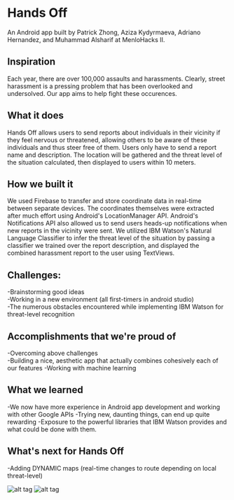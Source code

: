 # Hands Off
An Android app built by Patrick Zhong, Aziza Kydyrmaeva, Adriano Hernandez, and Muhammad Alsharif at MenloHacks II.

## Inspiration
Each year, there are over 100,000 assaults and harassments. Clearly, street harassment is a pressing problem that has been overlooked and undersolved. Our app aims to help fight these occurences.

## What it does
Hands Off allows users to send reports about individuals in their vicinity if they feel nervous or threatened, allowing others to be aware of these individuals and thus steer free of them. Users only have to send a report name and description. The location will be gathered and the threat level of the situation calculated, then displayed to users within 10 meters.

## How we built it
We used Firebase to transfer and store coordinate data in real-time between separate devices. The coordinates themselves were extracted after much effort using Android's LocationManager API. Android's Notifications API also allowed us to send users heads-up notifications when new reports in the vicinity were sent. We utilized IBM Watson's Natural Language Classifier to infer the threat level of the situation by passing a classifier we trained over the report description, and displayed the combined harassment report to the user using TextViews.

## Challenges:
-Brainstorming good ideas<br />
-Working in a new environment (all first-timers in android studio)<br />
-The numerous obstacles encountered while implementing IBM Watson for threat-level recognition

## Accomplishments that we're proud of
-Overcoming above challenges<br />
-Building a nice, aesthetic app that actually combines cohesively each of our features
-Working with machine learning

## What we learned
-We now have more experience in Android app development and working with other Google APIs
-Trying new, daunting things, can end up quite rewarding 
-Exposure to the powerful libraries that IBM Watson provides and what could be done with them.

## What's next for Hands Off
-Adding DYNAMIC maps (real-time changes to route depending on local threat-level)

![alt tag](https://s1.postimg.org/63f823exb/Screen_Shot_2017_03_18_at_8_07_18_PM.png)
![alt tag](https://s1.postimg.org/64p5vigr3/Screen_Shot_2017_03_18_at_8_08_09_PM.png)
